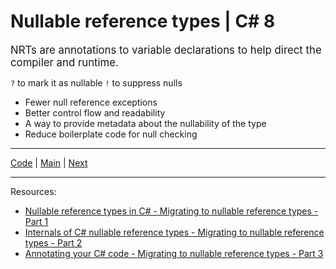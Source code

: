 # Nullable reference types | C# 8

<span style="font-size:1.2em;">NRTs are annotations to variable declarations to help direct the compiler and runtime.</style>

`?` to mark it as nullable
`!` to suppress nulls

* Fewer null reference exceptions
* Better control flow and readability
* A way to provide metadata about the nullability of the type
* Reduce boilerplate code for null checking

***
[Code](../Services/OrderService.cs) | [Main](main.md) | [Next](raw-strings.md)
***
Resources:

* [Nullable reference types in C# - Migrating to nullable reference types - Part 1](https://blog.maartenballiauw.be/post/2022/04/11/nullable-reference-types-in-csharp-migrating-to-nullable-reference-types-part-1.html)
* [Internals of C# nullable reference types - Migrating to nullable reference types - Part 2](https://blog.maartenballiauw.be/post/2022/04/19/internals-of-csharp-nullable-reference-types-migrating-to-nullable-reference-types-part-2.html)
* [Annotating your C# code - Migrating to nullable reference types - Part 3](https://blog.maartenballiauw.be/post/2022/04/25/annotating-your-csharp-code-migrating-to-nullable-reference-types-part-3.html)
